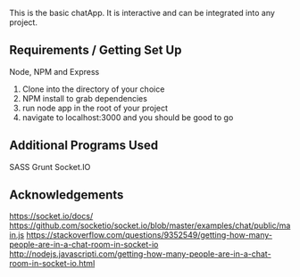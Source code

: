 This is the basic chatApp. It is interactive and can be integrated into any project.


## Requirements / Getting Set Up
Node, NPM and Express

1. Clone into the directory of your choice
2. NPM install to grab dependencies
3. run node app in the root of your project
4. navigate to localhost:3000 and you should be good to go

## Additional Programs Used
SASS
Grunt
Socket.IO

## Acknowledgements
https://socket.io/docs/
https://github.com/socketio/socket.io/blob/master/examples/chat/public/main.js
https://stackoverflow.com/questions/9352549/getting-how-many-people-are-in-a-chat-room-in-socket-io
http://nodejs.javascripti.com/getting-how-many-people-are-in-a-chat-room-in-socket-io.html
